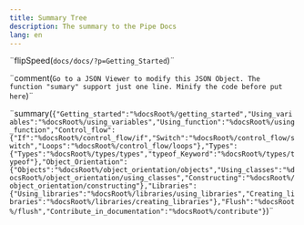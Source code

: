 ```yaml
---
title: Summary Tree
description: The summary to the Pipe Docs
lang: en
---
```


¨flipSpeed(`docs/docs/?p=Getting_Started`)¨

¨comment(`Go to a JSON Viewer to modify this JSON Object. The function "sumary" support just one line. Minify the code before put here`)¨

¨summary(`{"Getting_started":"%docsRoot%/getting_started","Using_variables":"%docsRoot%/using_variables","Using_function":"%docsRoot%/using_function","Control_flow":{"If":"%docsRoot%/control_flow/if","Switch":"%docsRoot%/control_flow/switch","Loops":"%docsRoot%/control_flow/loops"},"Types":{"Types":"%docsRoot%/types/types","typeof_Keyword":"%docsRoot%/types/typeof"},"Object_Orientation":{"Objects":"%docsRoot%/object_orientation/objects","Using_classes":"%docsRoot%/object_orientation/using_classes","Constructing":"%docsRoot%/object_orientation/constructing"},"Libraries":{"Using_libraries":"%docsRoot%/libraries/using_libraries","Creating_libraries":"%docsRoot%/libraries/creating_libraries"},"Flush":"%docsRoot%/flush","Contribute_in_documentation":"%docsRoot%/contribute"}`)¨
